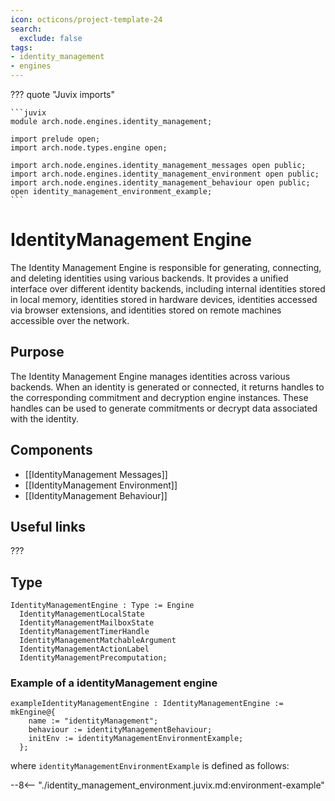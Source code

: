 ```yaml
---
icon: octicons/project-template-24
search:
  exclude: false
tags:
- identity_management
- engines
---
```


??? quote "Juvix imports"

    ```juvix
    module arch.node.engines.identity_management;

    import prelude open;
    import arch.node.types.engine open;

    import arch.node.engines.identity_management_messages open public;
    import arch.node.engines.identity_management_environment open public;
    import arch.node.engines.identity_management_behaviour open public;
    open identity_management_environment_example;
    ```

# IdentityManagement Engine

The Identity Management Engine is responsible for generating, connecting, and deleting identities using various backends. It provides a unified interface over different identity backends, including internal identities stored in local memory, identities stored in hardware devices, identities accessed via browser extensions, and identities stored on remote machines accessible over the network.

## Purpose

The Identity Management Engine manages identities across various backends. When an identity is generated or connected, it returns handles to the corresponding commitment and decryption engine instances. These handles can be used to generate commitments or decrypt data associated with the identity.

## Components

- [[IdentityManagement Messages]]
- [[IdentityManagement Environment]]
- [[IdentityManagement Behaviour]]

## Useful links

???

## Type

<!-- --8<-- [start:IdentityManagementEngine] -->
```juvix
IdentityManagementEngine : Type := Engine
  IdentityManagementLocalState
  IdentityManagementMailboxState
  IdentityManagementTimerHandle
  IdentityManagementMatchableArgument
  IdentityManagementActionLabel
  IdentityManagementPrecomputation;
```
<!-- --8<-- [end:IdentityManagementEngine] -->

### Example of a identityManagement engine

```juvix
exampleIdentityManagementEngine : IdentityManagementEngine := mkEngine@{
    name := "identityManagement";
    behaviour := identityManagementBehaviour;
    initEnv := identityManagementEnvironmentExample;
  };
```

where `identityManagementEnvironmentExample` is defined as follows:

--8<-- "./identity_management_environment.juvix.md:environment-example"
